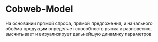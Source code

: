 # Cobweb-Model
На основании прямой спроса, прямой предложения, и начального объёма продукции определяет способность рынка к равновесию, высчитывает и визуализирует дальнейшую динамику параметров
